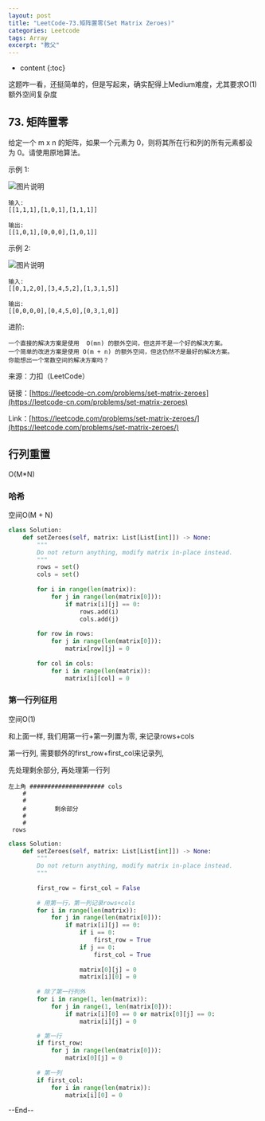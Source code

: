 ```yaml
---
layout: post
title: "LeetCode-73.矩阵置零(Set Matrix Zeroes)"
categories: Leetcode
tags: Array
excerpt: "教父"
---
```


* content
{:toc}

这题咋一看，还挺简单的，但是写起来，确实配得上Medium难度，尤其要求O(1)额外空间复杂度

## 73. 矩阵置零

给定一个 m x n 的矩阵，如果一个元素为 0，则将其所在行和列的所有元素都设为 0。请使用原地算法。

示例 1:

![图片说明](https://geemaple.github.io/images/leetcode-algorithm-73-1.jpg)

```
输入: 
[[1,1,1],[1,0,1],[1,1,1]]

输出: 
[[1,0,1],[0,0,0],[1,0,1]]
```

示例 2:

![图片说明](https://geemaple.github.io/images/leetcode-algorithm-73-2.jpg)

```
输入: 
[[0,1,2,0],[3,4,5,2],[1,3,1,5]]

输出: 
[[0,0,0,0],[0,4,5,0],[0,3,1,0]]
```

进阶:

```
一个直接的解决方案是使用  O(mn) 的额外空间，但这并不是一个好的解决方案。
一个简单的改进方案是使用 O(m + n) 的额外空间，但这仍然不是最好的解决方案。
你能想出一个常数空间的解决方案吗？
```

来源：力扣（LeetCode）

链接：[https://leetcode-cn.com/problems/set-matrix-zeroes](https://leetcode-cn.com/problems/set-matrix-zeroes)

Link：[https://leetcode.com/problems/set-matrix-zeroes/](https://leetcode.com/problems/set-matrix-zeroes/)

## 行列重置

O(M*N)

### 哈希

空间O(M + N)

```python
class Solution:
    def setZeroes(self, matrix: List[List[int]]) -> None:
        """
        Do not return anything, modify matrix in-place instead.
        """
        rows = set()
        cols = set()
        
        for i in range(len(matrix)):
            for j in range(len(matrix[0])):
                if matrix[i][j] == 0:
                    rows.add(i)
                    cols.add(j)
                    
        for row in rows:
            for j in range(len(matrix[0])):
                matrix[row][j] = 0
                
        for col in cols:
            for i in range(len(matrix)):
                matrix[i][col] = 0
```

### 第一行列征用

空间O(1)

和上面一样, 我们用第一行+第一列置为零, 来记录rows+cols

第一行列, 需要额外的first_row+first_col来记录列,

先处理剩余部分, 再处理第一行列

```
左上角 ##################### cols
    #
    #
    #        剩余部分
    #
    #
 rows
```

```python
class Solution:
    def setZeroes(self, matrix: List[List[int]]) -> None:
        """
        Do not return anything, modify matrix in-place instead.
        """
    
        first_row = first_col = False
        
        # 用第一行，第一列记录rows+cols
        for i in range(len(matrix)):
            for j in range(len(matrix[0])):
                if matrix[i][j] == 0:
                    if i == 0:
                        first_row = True
                    if j == 0:
                        first_col = True
                        
                    matrix[0][j] = 0
                    matrix[i][0] = 0
          
        # 除了第一行列外
        for i in range(1, len(matrix)):
            for j in range(1, len(matrix[0])):
                if matrix[i][0] == 0 or matrix[0][j] == 0:
                    matrix[i][j] = 0

        # 第一行    
        if first_row:
            for j in range(len(matrix[0])):
                matrix[0][j] = 0
            
        # 第一列
        if first_col:
            for i in range(len(matrix)):
                matrix[i][0] = 0
```

--End--